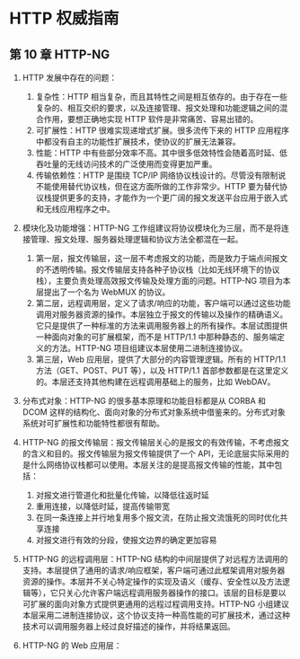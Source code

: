 # HTTP 权威指南

## 第 10 章 HTTP-NG

1. HTTP 发展中存在的问题：

    1. 复杂性：HTTP 相当复杂，而且其特性之间是相互依存的。由于存在一些复杂的、相互交织的要求，以及连接管理、报文处理和功能逻辑之间的混合作用，要想正确地实现 HTTP 软件是非常痛苦、容易出错的。
    2. 可扩展性：HTTP 很难实现递增式扩展。很多流传下来的 HTTP 应用程序中都没有自主的功能性扩展技术，使协议的扩展无法兼容。
    3. 性能：HTTP 中有些部分效率不高。其中很多低效特性会随着高时延、低吞吐量的无线访问技术的广泛使用而变得更加严重。
    4. 传输依赖性：HTTP 是围绕 TCP/IP 网络协议栈设计的。尽管没有限制说不能使用替代协议栈，但在这方面所做的工作非常少。HTTP 要为替代协议栈提供更多的支持，才能作为一个更广阔的报文发送平台应用于嵌入式和无线应用程序之中。

2. 模块化及功能增强：HTTP-NG 工作组建议将协议模块化为三层，而不是将连接管理、报文处理、服务器处理逻辑和协议方法全都混在一起。

    1. 第一层，报文传输层，这一层不考虑报文的功能，而是致力于端点间报文的不透明传输。报文传输层支持各种子协议栈（比如无线环境下的协议栈），主要负责处理高效报文传输及处理方面的问题。HTTP-NG 项目为本层提出了一个名为 WebMUX 的协议。
    2. 第二层，远程调用层，定义了请求/响应的功能，客户端可以通过这些功能调用对服务器资源的操作。本层独立于报文的传输以及操作的精确语义。它只是提供了一种标准的方法来调用服务器上的所有操作。本层试图提供一种面向对象的可扩展框架，而不是 HTTP/1.1 中那种静态的、服务端定义的方法。HTTP-NG 项目组建议本层使用二进制连接协议。
    3. 第三层，Web 应用层，提供了大部分的内容管理逻辑。所有的 HTTP/1.1 方法（GET、POST、PUT 等），以及 HTTP/1.1 首部参数都是在这里定义的。本层还支持其他构建在远程调用基础上的服务，比如 WebDAV。

3. 分布式对象：HTTP-NG 的很多基本原理和功能目标都是从 CORBA 和 DCOM 这样的结构化、面向对象的分布式对象系统中借鉴来的。分布式对象系统对可扩展性和功能特性都很有帮助。

4. HTTP-NG 的报文传输层：报文传输层关心的是报文的有效传输，不考虑报文的含义和目的。报文传输层为报文传输提供了一个 API，无论底层实际采用的是什么网络协议栈都可以使用。本层关注的是提高报文传输的性能，其中包括：

    1. 对报文进行管道化和批量化传输，以降低往返时延
    2. 重用连接，以降低时延，提高传输带宽
    3. 在同一条连接上并行地复用多个报文流，在防止报文流饿死的同时优化共享连接
    4. 对报文进行有效的分段，使报文边界的确定更加容易

5. HTTP-NG 的远程调用层：HTTP-NG 结构的中间层提供了对远程方法调用的支持。本层提供了通用的请求/响应框架，客户端可通过此框架调用对服务器资源的操作。本层并不关心特定操作的实现及语义（缓存、安全性以及方法逻辑等），它只关心允许客户端远程调用服务器操作的接口。该层的目标是要以可扩展的面向对象方式提供更通用的远程过程调用支持。HTTP-NG 小组建议本层采用二进制连接协议，这个协议支持一种高性能的可扩展技术，通过这种技术可以调用服务器上经过良好描述的操作，并将结果返回。

6. HTTP-NG 的 Web 应用层：
